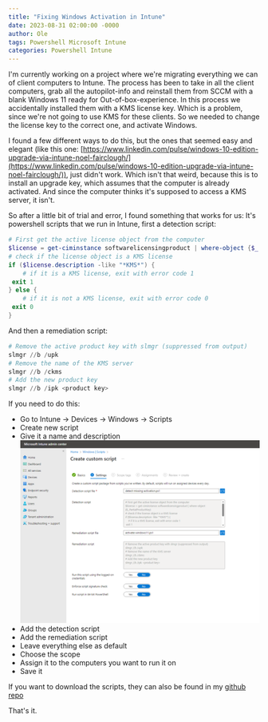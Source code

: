 ```yaml
---
title: "Fixing Windows Activation in Intune"
date: 2023-08-31 02:00:00 -0000
author: Ole
tags: Powershell Microsoft Intune 
categories: Powershell Intune
---
```


I'm currently working on a project where we're migrating everything we can of client computers to Intune.
The process has been to take in all the client computers, grab all the autopilot-info and reinstall them from SCCM with a blank Windows 11 ready for Out-of-box-experience.
In this process we accidentally installed them with a KMS license key. Which is a problem, since we're not going to use KMS for these clients.
So we needed to change the license key to the correct one, and activate Windows.

I found a few different ways to do this, but the ones that seemed easy and elegant (like this one: [https://www.linkedin.com/pulse/windows-10-edition-upgrade-via-intune-noel-fairclough/](https://www.linkedin.com/pulse/windows-10-edition-upgrade-via-intune-noel-fairclough/)), just didn't work. Which isn't that weird, because this is to install an upgrade key, which assumes that the computer is already activated. And since the computer thinks it's supposed to access a KMS server, it isn't.

So after a little bit of trial and error, I found something that works for us:
It's powershell scripts that we run in Intune, first a detection script:
```powershell
# First get the active license object from the computer
$license = get-ciminstance softwarelicensingproduct | where-object {$_.PartialProductKey}
# check if the license object is a KMS license
if ($license.description -like "*KMS*") {
    # if it is a KMS license, exit with error code 1
 exit 1
} else {
    # if it is not a KMS license, exit with error code 0
 exit 0
}
```

And then a remediation script:
```powershell
# Remove the active product key with slmgr (suppressed from output)
slmgr //b /upk
# Remove the name of the KMS server 
slmgr //b /ckms
# Add the new product key
slmgr //b /ipk <product key>
```


If you need to do this:
* Go to Intune -> Devices -> Windows -> Scripts
* Create new script
* Give it a name and description
![Intune script](/assets/images/windowsactivation/intunewindowsactivation.png)
* Add the detection script
* Add the remediation script
* Leave everything else as default
* Choose the scope
* Assign it to the computers you want to run it on
* Save it
  
If you want to download the scripts, they can also be found in my [github repo](https://github.com/randriksen/powershell)

That's it. 



